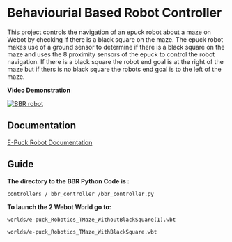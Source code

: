 # Behaviourial Based Robot Controller
This project controls the navigation of an epuck robot  about a maze on Webot by checking if there is a black square on the maze.
The epuck robot makes use of a ground sensor to determine if there is a black square on the maze and uses the 8 proximity sensors of the epuck to control the robot navigation.
If there is a black square the robot end goal is at the right of the maze but if thers is no black square the robots end goal is to the left of the maze.

**Video Demonstration**

[![BBR robot](https://img.youtube.com/vi/0VuvZOtGc2o/0.jpg)](https://www.youtube.com/watch?v=0VuvZOtGc2o)

## Documentation
[E-Puck Robot Documentation](https://unifr-api-epuck.readthedocs.io/en/latest/unifr_api_epuck/epuck_webots.html)
## Guide

**The directory to the BBR Python Code is :**
```
controllers / bbr_controller /bbr_controller.py
```
**To launch the 2 Webot World go to:**
```
worlds/e-puck_Robotics_TMaze_WithoutBlackSquare(1).wbt

worlds/e-puck_Robotics_TMaze_WithBlackSquare.wbt
```
